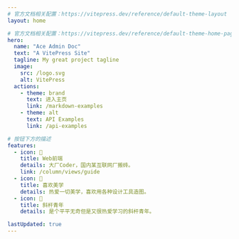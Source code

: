 ```yaml
---
# 官方文档相关配置：https://vitepress.dev/reference/default-theme-layout
layout: home

# 官方文档相关配置：https://vitepress.dev/reference/default-theme-home-page
hero:
  name: "Ace Admin Doc"
  text: "A VitePress Site"
  tagline: My great project tagline
  image:
    src: /logo.svg
    alt: VitePress
  actions:
    - theme: brand
      text: 进入主页
      link: /markdown-examples
    - theme: alt
      text: API Examples
      link: /api-examples

# 按钮下方的描述
features:
  - icon: 🤹
    title: Web前端
    details: 大厂Coder，国内某互联网厂搬砖。
    link: /column/views/guide
  - icon: 👩
    title: 喜欢美学
    details: 热爱一切美学，喜欢用各种设计工具造图。
  - icon: 🧩
    title: 斜杆青年
    details: 是个平平无奇但是又很热爱学习的斜杆青年。

lastUpdated: true
---
```



